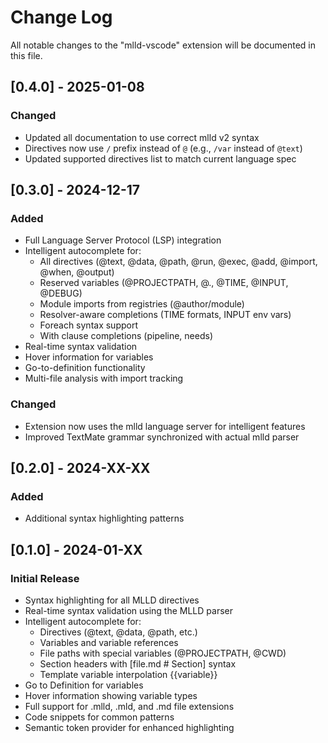 # Change Log

All notable changes to the "mlld-vscode" extension will be documented in this file.

## [0.4.0] - 2025-01-08

### Changed
- Updated all documentation to use correct mlld v2 syntax
- Directives now use `/` prefix instead of `@` (e.g., `/var` instead of `@text`)
- Updated supported directives list to match current language spec

## [0.3.0] - 2024-12-17

### Added
- Full Language Server Protocol (LSP) integration
- Intelligent autocomplete for:
  - All directives (@text, @data, @path, @run, @exec, @add, @import, @when, @output)
  - Reserved variables (@PROJECTPATH, @., @TIME, @INPUT, @DEBUG)
  - Module imports from registries (@author/module)
  - Resolver-aware completions (TIME formats, INPUT env vars)
  - Foreach syntax support
  - With clause completions (pipeline, needs)
- Real-time syntax validation
- Hover information for variables
- Go-to-definition functionality
- Multi-file analysis with import tracking

### Changed
- Extension now uses the mlld language server for intelligent features
- Improved TextMate grammar synchronized with actual mlld parser

## [0.2.0] - 2024-XX-XX

### Added
- Additional syntax highlighting patterns

## [0.1.0] - 2024-01-XX

### Initial Release
- Syntax highlighting for all MLLD directives
- Real-time syntax validation using the MLLD parser
- Intelligent autocomplete for:
  - Directives (@text, @data, @path, etc.)
  - Variables and variable references
  - File paths with special variables (@PROJECTPATH, @CWD)
  - Section headers with [file.md # Section] syntax
  - Template variable interpolation {{variable}}
- Go to Definition for variables
- Hover information showing variable types
- Full support for .mlld, .mld, and .md file extensions
- Code snippets for common patterns
- Semantic token provider for enhanced highlighting